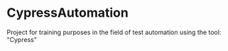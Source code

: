 # CypressAutomation

 Project for training purposes in the field of test automation using the tool: "Cypress"
